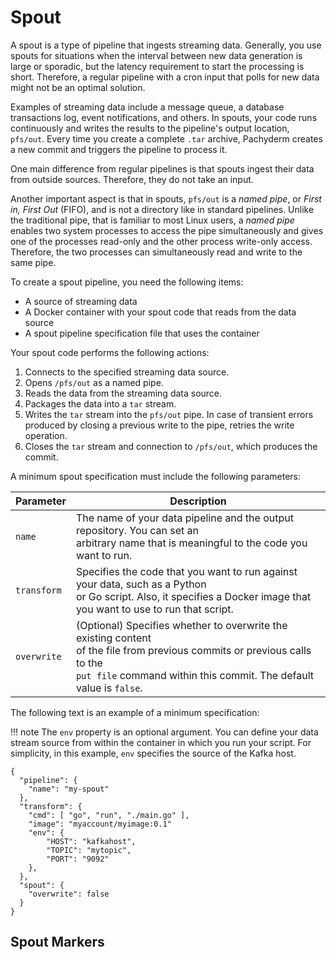 # Spout

A spout is a type of pipeline that ingests
streaming data. Generally, you use spouts for
situations when the interval between new data generation
is large or sporadic, but the latency requirement to start the
processing is short. Therefore, a regular pipeline
with a cron input that polls for new data
might not be an optimal solution.

Examples of streaming data include a message queue,
a database transactions log, event notifications,
and others. In spouts, your code runs continuously and writes the
results to the pipeline's output location, `pfs/out`.
Every time you create a complete `.tar` archive,
Pachyderm creates a new commit and triggers the pipeline to
process it.

One main difference from regular pipelines is that
spouts ingest their data from outside sources. Therefore, they
do not take an input.

Another important aspect is that in spouts, `pfs/out` is
a *named pipe*, or *First in, First Out* (FIFO), and is not
a directory like in standard pipelines. Unlike
the traditional pipe, that is familiar to most Linux users,
a *named pipe* enables two system processes to access
the pipe simultaneously and gives one of the processes read-only and the other
process write-only access. Therefore, the two processes can simultaneously
read and write to the same pipe.

To create a spout pipeline, you need the following items:

* A source of streaming data
* A Docker container with your spout code that reads from the data source
* A spout pipeline specification file that uses the container

Your spout code performs the following actions:

1. Connects to the specified streaming data source.
1. Opens `/pfs/out` as a named pipe.
1. Reads the data from the streaming data source.
1. Packages the data into a `tar` stream.
1. Writes the `tar` stream into the `pfs/out` pipe. In case of transient
errors produced by closing a previous write to the pipe, retries the write
operation.
1. Closes the `tar` stream and connection to `/pfs/out`, which produces the
commit.

A minimum spout specification must include the following
parameters:

| Parameter   | Description |
| ----------- | ----------- |
| `name`      | The name of your data pipeline and the output repository. You can set an <br> arbitrary name that is meaningful to the code you want to run. |
| `transform` | Specifies the code that you want to run against your data, such as a Python <br> or Go script. Also, it specifies a Docker image that you want to use to run that script. |
| `overwrite` | (Optional) Specifies whether to overwrite the existing content <br> of the file from previous commits or previous calls to the <br> `put file` command  within this commit. The default value is `false`. |

The following text is an example of a minimum specification:

!!! note
    The `env` property is an optional argument. You can define
    your data stream source from within the container in which you run
    your script. For simplicity, in this example, `env` specifies the
    source of the Kafka host.

```
{
  "pipeline": {
    "name": "my-spout"
  },
  "transform": {
    "cmd": [ "go", "run", "./main.go" ],
    "image": "myaccount/myimage:0.1"
    "env": {
        "HOST": "kafkahost",
        "TOPIC": "mytopic",
        "PORT": "9092"
    },
  },
  "spout": {
    "overwrite": false
  }
}
```

## Spout Markers


